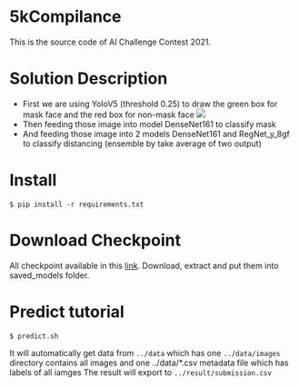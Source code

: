 # 5kCompilance

This is the source code of AI Challenge Contest 2021.

# Solution Description

* First we are using YoloV5 (threshold 0.25) to draw the green box for mask face and the red box for non-mask face
  ![](https://github.com/datn2107/5kCompilance/blob/master/example.png)
* Then feeding those image into model DenseNet161 to classify mask
* And feeding those image into 2 models DenseNet161 and RegNet_y_8gf to classify distancing (ensemble by take average of
  two output)

# Install
```shell
$ pip install -r requirements.txt 
```

# Download Checkpoint 
All checkpoint available in this [link](https://drive.google.com/file/d/16W69z1dSle_hT_JE4PA8TtHcvuBJ3JEp/view).
Download, extract and put them into saved_models folder. 


# Predict tutorial

``` shell
$ predict.sh
```
It will automatically get data from `../data` which has one `../data/images` directory contains all images and one
../data/*.csv metadata file which has labels of all iamges The result will export to `../result/submission.csv`
